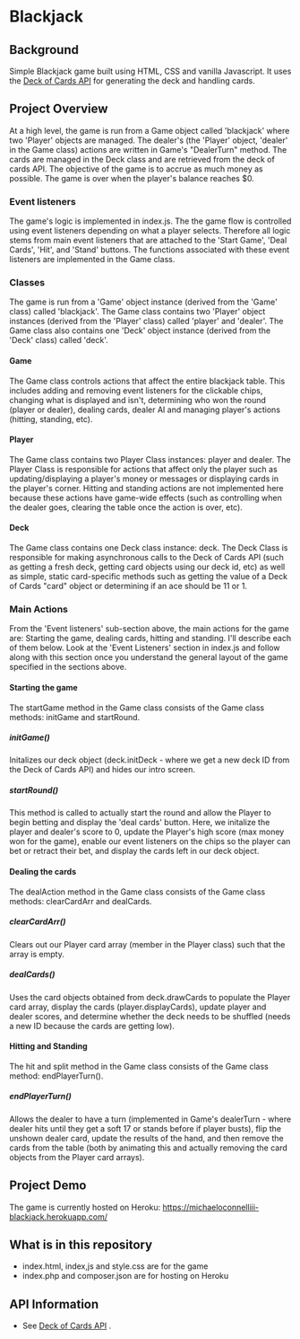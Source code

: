 # Blackjack
## Background
Simple Blackjack game built using HTML, CSS and vanilla Javascript. It uses the <a href="https://deckofcardsapi.com/">Deck of Cards API</a> for generating the deck and handling cards.

## Project Overview
At a high level, the game is run from a Game object called 'blackjack' where two 'Player' objects are managed. The dealer's (the 'Player' object, 'dealer' in the Game class) actions are written in Game's "DealerTurn" method. The cards are managed in the Deck class and are retrieved from the deck of cards API. The objective of the game is to accrue as much money as possible. The game is over when the player's balance reaches $0.

### Event listeners
The game's logic is implemented in index.js. The the game flow is controlled using event listeners depending on what a player selects. Therefore all logic stems from main event listeners that are attached to the 'Start Game', 'Deal Cards', 'Hit', and 'Stand' buttons. The functions associated with these event listeners are implemented in the Game class.

### Classes
The game is run from a 'Game' object instance (derived from the 'Game' class) called 'blackjack'. The Game class contains two 'Player'
object instances (derived from the 'Player' class) called 'player' and 'dealer'. The Game class also contains one 'Deck' object instance (derived from the 'Deck' class) called 'deck'.

#### Game
The Game class controls actions that affect the entire blackjack table. This includes adding and removing event listeners for the clickable chips, changing what is displayed and isn't, determining who won the round (player or dealer), dealing cards, dealer AI and managing player's actions (hitting, standing, etc).

#### Player
The Game class contains two Player Class instances: player and dealer. The Player Class is responsible for actions that affect only the player such as updating/displaying a player's money or messages or displaying cards in the player's corner. Hitting and standing actions are not implemented here because these actions have game-wide effects (such as controlling when the dealer goes, clearing the table once the action is over, etc).

#### Deck
The Game class contains one Deck class instance: deck. The Deck Class is responsible for making asynchronous calls to the Deck of Cards API (such as getting a fresh deck, getting card objects using our deck id, etc) as well as simple, static card-specific methods such as getting the value of a Deck of Cards "card" object or determining if an ace should be 11 or 1.

### Main Actions
From the 'Event listeners' sub-section above, the main actions for the game are: Starting the game, dealing cards, hitting and standing. I'll describe each of them below. Look at the 'Event Listeners' section in index.js and follow along with this section once you understand the general layout of the game specified in the sections above.

#### Starting the game
The startGame method in the Game class consists of the Game class methods: initGame and startRound.

##### initGame()
Initalizes our deck object (deck.initDeck - where we get a new deck ID from the Deck of Cards API) and hides our intro screen.

##### startRound()
This method is called to actually start the round and allow the Player to begin betting and display the 'deal cards' button. Here, we initalize the player and dealer's score to 0, update the Player's high score (max money won for the game), enable our event listeners on the chips so the player can bet or retract their bet, and display the cards left in our deck object.

#### Dealing the cards
The dealAction method in the Game class consists of the Game class methods: clearCardArr and dealCards.

##### clearCardArr()
Clears out our Player card array (member in the Player class) such that the array is empty.

##### dealCards()
Uses the card objects obtained from deck.drawCards to populate the Player card array, display the cards (player.displayCards), update player and dealer scores, and determine whether the deck needs to be shuffled (needs a new ID because the cards are getting low).

#### Hitting and Standing
The hit and split method in the Game class consists of the Game class method: endPlayerTurn().

##### endPlayerTurn()
Allows the dealer to have a turn (implemented in Game's dealerTurn - where dealer hits until they get a soft 17 or stands before if player busts), flip the unshown dealer card, update the results of the hand, and then remove the cards from the table (both by animating this and actually removing the card objects from the Player card arrays).

## Project Demo
The game is currently hosted on Heroku: https://michaeloconnelliii-blackjack.herokuapp.com/

## What is in this repository
* index.html, index,js and style.css are for the game
* index.php and composer.json are for hosting on Heroku

## API Information
* See <a href="https://deckofcardsapi.com/">Deck of Cards API</a> .